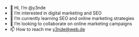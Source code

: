- 👋 Hi, I’m @y3nde
- 👀 I’m interested in digital marketing and SEO
- 🌱 I’m currently learning SEO and online marketing strategies
- 💞️ I’m looking to collaborate on online marketing campaigns
- 📫 How to reach me y3nde@web.de

<!---
y3nde/y3nde is a ✨ special ✨ repository because its `README.md` (this file) appears on your GitHub profile.
You can click the Preview link to take a look at your changes.
--->
